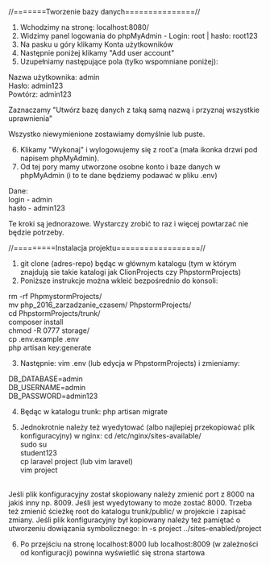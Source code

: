 //=======Tworzenie bazy danych===============//

1. Wchodzimy na stronę: localhost:8080/
2. Widzimy panel logowania do phpMyAdmin - Login: root | hasło: root123
3. Na pasku u góry klikamy Konta użytkowników
4. Następnie poniżej klikamy "Add user account"
5. Uzupełniamy następujące pola (tylko wspomniane poniżej):

Nazwa użytkownika: admin<br />
Hasło: admin123<br />
Powtórz: admin123<br />

Zaznaczamy "Utwórz bazę danych z taką samą nazwą i przyznaj wszystkie uprawnienia"

Wszystko niewymienione zostawiamy domyślnie lub puste. 

6. Klikamy "Wykonaj" i wylogowujemy się z root'a (mała ikonka drzwi pod napisem phpMyAdmin).
7. Od tej pory mamy utworzone osobne konto i baze danych w phpMyAdmin (i to te dane będziemy podawać w pliku .env)

Dane:<br />
login - admin<br />
hasło - admin123<br />

Te kroki są jednorazowe. Wystarczy zrobić to raz i więcej powtarzać nie będzie potrzeby.

//=========Instalacja projektu==================//

1. git clone (adres-repo) będąc w głównym katalogu (tym w którym znajdują sie takie katalogi jak ClionProjects czy PhpstormProjects)
2. Poniższe instrukcje można wkleić bezpośrednio do konsoli:

rm -rf PhpmystormProjects/<br />
mv php_2016_zarzadzanie_czasem/ PhpstormProjects/<br />
cd PhpstormProjects/trunk/<br />
composer install<br />
chmod -R 0777 storage/<br />
cp .env.example .env<br />
php artisan key:generate<br />

3. Następnie:
vim .env (lub edycja w PhpstormProjects) i zmieniamy:

DB_DATABASE=admin	<br />
DB_USERNAME=admin<br />
DB_PASSWORD=admin123<br />

4. Będąc w katalogu trunk:
php artisan migrate<br />

5. Jednokrotnie należy też wyedytować (albo najlepiej przekopiować plik konfiguracyjny) w nginx:
cd /etc/nginx/sites-available/<br />
sudo su<br />
student123<br />
cp laravel project (lub vim laravel)<br />
vim project<br />
<br />
Jeśli plik konfiguracyjny został skopiowany należy zmienić port z 8000 na jakiś inny np. 8009. Jeśli jest wyedytowany to może zostać 8000.
Trzeba też zmienić ścieżkę root do katalogu trunk/public/ w projekcie i zapisać zmiany. Jeśli plik konfiguracyjny był kopiowany należy też pamiętać
o utworzeniu dowiązania symbolicznego: ln -s project ../sites-enabled/project

6. Po przejściu na stronę localhost:8000 lub localhost:8009 (w zależności od konfiguracji) powinna wyświetlić się strona startowa
